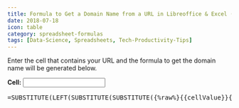 ```yaml
---
title: Formula to Get a Domain Name from a URL in Libreoffice & Excel (With Generator!)
date: 2018-07-18
icon: table
category: spreadsheet-formulas
tags: [Data-Science, Spreadsheets, Tech-Productivity-Tips]
---
```


Enter the cell that contains your URL and the formula to get the domain name will be generated below.

<div id="app">
<label><b>Cell:</b></label> <input type="text" v-model="cellValue">

<br style="display: block; padding: 20px;"/>

<pre style="margin-top: 15px">
=SUBSTITUTE(LEFT(SUBSTITUTE(SUBSTITUTE({%raw%}{{cellValue}}{%endraw%}, "https://", ""), "http://", ""), FIND("/", SUBSTITUTE(SUBSTITUTE({%raw%}{{cellValue}}{%endraw%}, "https://", ""), "http://", ""), 3)-1), "www.", "")
</pre>

</div>

<script src="https://cdn.jsdelivr.net/npm/vue/dist/vue.js"></script>

<script>
var app2 = new Vue({
  el: '#app',
  data: {
    cellValue: 'A2'
  }
})
</script>

